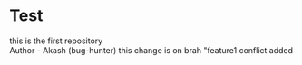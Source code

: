 # Test
this is the first repository <br> Author - Akash (bug-hunter)
this change is on brah "feature1 conflict added
